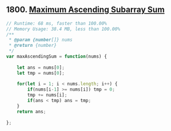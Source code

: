 ## 1800. [Maximum Ascending Subarray Sum](https://leetcode.com/problems/maximum-ascending-subarray-sum/)
```javascript
// Runtime: 68 ms, faster than 100.00%
// Memory Usage: 38.4 MB, less than 100.00%
/**
 * @param {number[]} nums
 * @return {number}
 */
var maxAscendingSum = function(nums) {
    
    let ans = nums[0];
    let tmp = nums[0];
    
    for(let i = 1; i < nums.length; i++) {
        if(nums[i-1] >= nums[i]) tmp = 0;
        tmp += nums[i];
        if(ans < tmp) ans = tmp;
    }
    return ans;
    
};
```
